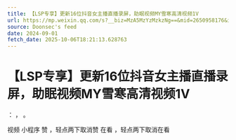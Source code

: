 ```yaml
---
title: 【LSP专享】更新16位抖音女主播直播录屏，助眠视频MY雪寒高清视频1V
url: https://mp.weixin.qq.com/s?__biz=MzA5MzYzMzkzNg==&mid=2650958176&idx=3&sn=4808548053b901996964638446a4a4f1
source: Doonsec's feed
date: 2024-09-01
fetch_date: 2025-10-06T18:21:13.628763
---
```


# 【LSP专享】更新16位抖音女主播直播录屏，助眠视频MY雪寒高清视频1V

：
，
。

视频
小程序
赞
，轻点两下取消赞
在看
，轻点两下取消在看